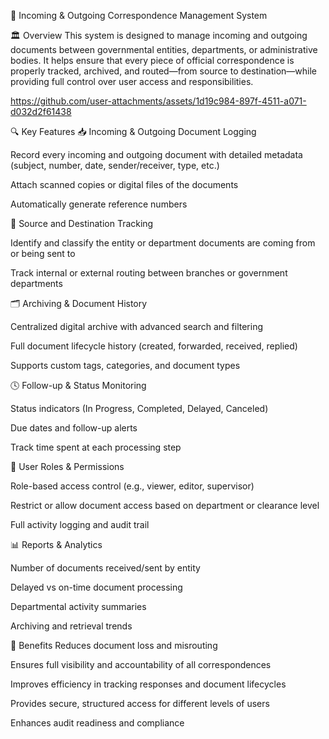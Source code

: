 📑 Incoming & Outgoing Correspondence Management System

🏛️ Overview
This system is designed to manage incoming and outgoing documents between governmental entities, departments, or administrative bodies. It helps ensure that every piece of official correspondence is properly tracked, archived, and routed—from source to destination—while providing full control over user access and responsibilities.



https://github.com/user-attachments/assets/1d19c984-897f-4511-a071-d032d2f61438


🔍 Key Features
📥 Incoming & Outgoing Document Logging

Record every incoming and outgoing document with detailed metadata (subject, number, date, sender/receiver, type, etc.)

Attach scanned copies or digital files of the documents

Automatically generate reference numbers

🏢 Source and Destination Tracking

Identify and classify the entity or department documents are coming from or being sent to

Track internal or external routing between branches or government departments

🗂️ Archiving & Document History

Centralized digital archive with advanced search and filtering

Full document lifecycle history (created, forwarded, received, replied)

Supports custom tags, categories, and document types

🕓 Follow-up & Status Monitoring

Status indicators (In Progress, Completed, Delayed, Canceled)

Due dates and follow-up alerts

Track time spent at each processing step

🔐 User Roles & Permissions

Role-based access control (e.g., viewer, editor, supervisor)

Restrict or allow document access based on department or clearance level

Full activity logging and audit trail

📊 Reports & Analytics

Number of documents received/sent by entity

Delayed vs on-time document processing

Departmental activity summaries

Archiving and retrieval trends

🎯 Benefits
Reduces document loss and misrouting

Ensures full visibility and accountability of all correspondences

Improves efficiency in tracking responses and document lifecycles

Provides secure, structured access for different levels of users

Enhances audit readiness and compliance
